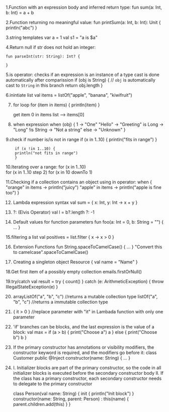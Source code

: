 1.Function with an expression body and inferred return type:
	fun sum(a: Int, b: Int) = a + b
	
2.Function returning no meaningful value:
	fun printSum(a: Int, b: Int): Unit {
    println("abc")
}

3.string templates
	var a = 1
	val s1 = "a is $a"

4.Return null if str does not hold an integer:

	fun parseInt(str: String): Int? {
	
	}
	
5.is operator: checks if an expression is an instance of a type	
cast is done automatically after comparission
	if (obj is String) {
        // `obj` is automatically cast to `String` in this branch
        return obj.length
    }
	
6.inintiate list
		val items = listOf("apple", "banana", "kiwifruit")

7. for loop
	for (item in items) {
     println(item)
	}
	
	get item 0 in items list --> items[0]
	
8. when expression
	 when (obj) {
        1          -> "One"
        "Hello"    -> "Greeting"
        is Long    -> "Long"
        !is String -> "Not a string"
        else       -> "Unknown"
    }
	
9.check if number is/is not in range 
		if (x in 1..10) {
		println("fits in range")
		}
		
		if (x !in 1..10) {
		println("not fits in range")
		}
		

10.Iterating over a range:
	for (x in 1..10)		
	for (x in 1..10 step 2)
	for (x in 10 downTo 1)
	
11.Checking if a collection contains an object using in operator:
	when {
    "orange" in items -> println("juicy")
    "apple" in items -> println("apple is fine too")
	}
	
12. Lambda expression syntax
	val sum = { x: Int, y: Int -> x + y }
	
13. ?: (Elvis Operator)
		val l = b?.length ?: -1
		
14. Default values for function parameters
	fun foo(a: Int = 0, b: String = "") { ... }
	
15.filtering a list
	val positives = list.filter { x -> x > 0 }
	
16. Extension Functions
	fun String.spaceToCamelCase() { ... }
	"Convert this to camelcase".spaceToCamelCase()
	
17. Creating a singleton
		object Resource {
		val name = "Name"
		}
		
18.Get first item of a possibly empty collection
	emails.firstOrNull()		
	
19.try/catch
	val result = try {
        count()
    } catch (e: ArithmeticException) {
        throw IllegalStateException(e)
    }	

20. arrayListOf("a", "b", "c") //returns a mutable collection type
    listOf("a", "b", "c") //returns a immutable collection type
    
21.  { it > 0 } //replace parameter with "it" in Lambada function with only one parameter    

22. 'if' branches can be blocks, and the last expression is the value of a block:
	val max = if (a > b) {
    		print("Choose a")
    		a
	} else {
    		print("Choose b")
    		b
	}

23. If the primary constructor has annotations or visibility modifiers, the constructor keyword is required, and the modifiers go before it:
	class Customer public @Inject constructor(name: String) { ... }
	
	
24. I. Initializer blocks are part of the primary constructor, so the code in all initializer blocks is executed before the secondary       constructor body
    II. If the class has a primary constructor, each secondary constructor needs to delegate to the primary constructor
    
	class Person(val name: String) {
		init {
        		println("Init block")
    		}
    		constructor(name: String, parent: Person) : this(name) {
        		parent.children.add(this)
    		}
	}
	
